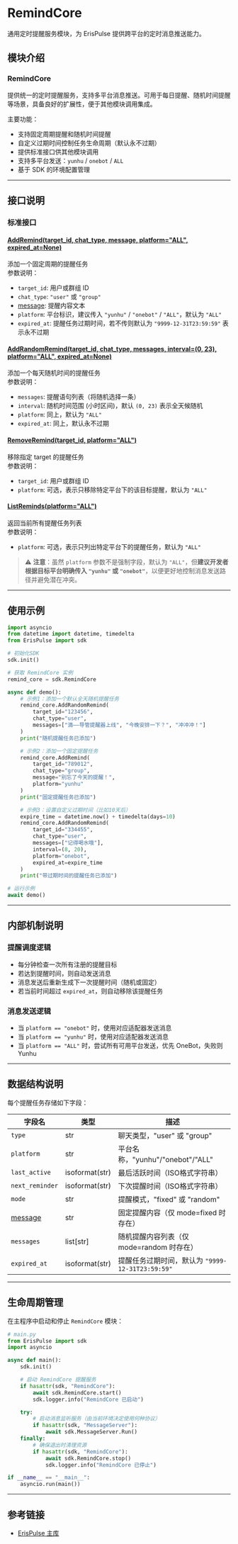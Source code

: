 # RemindCore

通用定时提醒服务模块，为 ErisPulse 提供跨平台的定时消息推送能力。

## 模块介绍

### RemindCore

提供统一的定时提醒服务，支持多平台消息推送。可用于每日提醒、随机时间提醒等场景，具备良好的扩展性，便于其他模块调用集成。

主要功能：
- 支持固定周期提醒和随机时间提醒
- 自定义过期时间控制任务生命周期（默认永不过期）
- 提供标准接口供其他模块调用
- 支持多平台发送：`yunhu` / `onebot` / `ALL`
- 基于 SDK 的环境配置管理

---

## 接口说明

### 标准接口

#### [AddRemind(target_id, chat_type, message, platform="ALL", expired_at=None)](file://z:\bots\luguan\LuGuanReminder\Core.py#L28-L38)

添加一个固定周期的提醒任务  
参数说明：

- `target_id`: 用户或群组 ID
- `chat_type`: `"user"` 或 `"group"`
- [message](file://z:\bots\luguan\luguan\lib\python3.12\site-packages\ErisPulse\errors.py#L0-L0): 提醒内容文本
- `platform`: 平台标识，建议传入 `"yunhu"` / `"onebot"` / `"ALL"`，默认为 `"ALL"`
- `expired_at`: 提醒任务过期时间，若不传则默认为 `"9999-12-31T23:59:59"` 表示永不过期

#### [AddRandomRemind(target_id, chat_type, messages, interval=(0, 23), platform="ALL", expired_at=None)](file://z:\bots\luguan\LuGuanReminder\Core.py#L40-L50)

添加一个每天随机时间的提醒任务  
参数说明：

- `messages`: 提醒语句列表（将随机选择一条）
- `interval`: 随机时间范围 (小时区间)，默认 `(0, 23)` 表示全天候随机
- `platform`: 同上，默认为 `"ALL"`
- `expired_at`: 同上，默认永不过期

#### [RemoveRemind(target_id, platform="ALL")](file://z:\bots\luguan\LuGuanReminder\Core.py#L52-L56)

移除指定 target 的提醒任务  
参数说明：

- `target_id`: 用户或群组 ID
- `platform`: 可选，表示只移除特定平台下的该目标提醒，默认为 `"ALL"`

#### [ListReminds(platform="ALL")](file://z:\bots\luguan\LuGuanReminder\Core.py#L58-L59)

返回当前所有提醒任务列表  
参数说明：

- `platform`: 可选，表示只列出特定平台下的提醒任务，默认为 `"ALL"`

> ⚠️ **注意**：虽然 `platform` 参数不是强制字段，默认为 `"ALL"`，但**建议开发者根据目标平台明确传入 `"yunhu"` 或 `"onebot"`**，以便更好地控制消息发送路径并避免潜在冲突。

---

## 使用示例

```python
import asyncio
from datetime import datetime, timedelta
from ErisPulse import sdk

# 初始化SDK
sdk.init()

# 获取 RemindCore 实例
remind_core = sdk.RemindCore

async def demo():
    # 示例1：添加一个默认全天随机提醒任务
    remind_core.AddRandomRemind(
        target_id="123456",
        chat_type="user",
        messages=["滴——导管提醒器上线", "今晚安排一下？", "冲冲冲！"]
    )
    print("随机提醒任务已添加")

    # 示例2：添加一个固定提醒任务
    remind_core.AddRemind(
        target_id="789012",
        chat_type="group",
        message="别忘了今天的提醒！",
        platform="yunhu"
    )
    print("固定提醒任务已添加")

    # 示例3：设置自定义过期时间（比如10天后）
    expire_time = datetime.now() + timedelta(days=10)
    remind_core.AddRandomRemind(
        target_id="334455",
        chat_type="user",
        messages=["记得喝水哦"],
        interval=(8, 20),
        platform="onebot",
        expired_at=expire_time
    )
    print("带过期时间的提醒任务已添加")

# 运行示例
await demo()
```

---

## 内部机制说明

### 提醒调度逻辑

- 每分钟检查一次所有注册的提醒目标
- 若达到提醒时间，则自动发送消息
- 消息发送后重新生成下一次提醒时间（随机或固定）
- 若当前时间超过 `expired_at`，则自动移除该提醒任务

### 消息发送逻辑

- 当 `platform == "onebot"` 时，使用对应适配器发送消息
- 当 `platform == "yunhu"` 时，使用对应适配器发送消息
- 当 `platform == "ALL"` 时，尝试所有可用平台发送，优先 OneBot，失败则 Yunhu

---

## 数据结构说明

每个提醒任务存储如下字段：

| 字段名 | 类型 | 描述 |
|--------|------|------|
| `type` | str | 聊天类型，"user" 或 "group" |
| `platform` | str | 平台名称，"yunhu"/"onebot"/"ALL" |
| `last_active` | isoformat(str) | 最后活跃时间（ISO格式字符串） |
| `next_reminder` | isoformat(str) | 下次提醒时间（ISO格式字符串） |
| `mode` | str | 提醒模式，"fixed" 或 "random" |
| [message](file://z:\bots\luguan\luguan\lib\python3.12\site-packages\ErisPulse\errors.py#L0-L0) | str | 固定提醒内容（仅 mode=fixed 时存在） |
| `messages` | list[str] | 随机提醒内容列表（仅 mode=random 时存在） |
| `expired_at` | isoformat(str) | 提醒任务过期时间，默认为 `"9999-12-31T23:59:59"` |

---

## 生命周期管理

在主程序中启动和停止 `RemindCore` 模块：

```python
# main.py
from ErisPulse import sdk
import asyncio

async def main():
    sdk.init()

    # 启动 RemindCore 提醒服务
    if hasattr(sdk, "RemindCore"):
        await sdk.RemindCore.start()
        sdk.logger.info("RemindCore 已启动")

    try:
        # 启动消息监听服务（由当前环境决定使用何种协议）
        if hasattr(sdk, "MessageServer"):
            await sdk.MessageServer.Run()
    finally:
        # 确保退出时清理资源
        if hasattr(sdk, "RemindCore"):
            await sdk.RemindCore.stop()
            sdk.logger.info("RemindCore 已停止")

if __name__ == "__main__":
    asyncio.run(main())
```

---

## 参考链接

- [ErisPulse 主库](https://github.com/ErisPulse/ErisPulse/)
